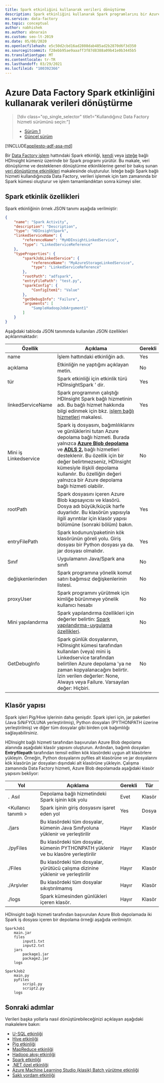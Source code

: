```yaml
---
title: Spark etkinliğini kullanarak verileri dönüştürme
description: Spark etkinliğini kullanarak Spark programlarını bir Azure Data Factory işlem hattından çalıştırarak verileri dönüştürmeyi öğrenin.
ms.service: data-factory
ms.topic: conceptual
author: nabhishek
ms.author: abnarain
ms.custom: seo-lt-2019
ms.date: 05/08/2020
ms.openlocfilehash: e5c50d2cbd16ad2808dab485ad2b2870d6f3d350
ms.sourcegitcommit: f28ebb95ae9aaaff3f87d8388a09b41e0b3445b5
ms.translationtype: MT
ms.contentlocale: tr-TR
ms.lasthandoff: 03/29/2021
ms.locfileid: "100392366"
---
```

# <a name="transform-data-using-spark-activity-in-azure-data-factory"></a>Azure Data Factory Spark etkinliğini kullanarak verileri dönüştürme
> [!div class="op_single_selector" title1="Kullandığınız Data Factory hizmeti sürümünü seçin:"]
> * [Sürüm 1](v1/data-factory-spark.md)
> * [Güncel sürüm](transform-data-using-spark.md)

[!INCLUDE[appliesto-adf-asa-md](includes/appliesto-adf-asa-md.md)]

Bir [Data Factory işlem](concepts-pipelines-activities.md) hattındaki Spark etkinliği, [kendi](compute-linked-services.md#azure-hdinsight-linked-service) veya [isteğe](compute-linked-services.md#azure-hdinsight-on-demand-linked-service)  bağlı HDInsight kümeniz üzerinde bir Spark programı yürütür. Bu makale, veri dönüştürme ve desteklenen dönüştürme etkinliklerine genel bir bakış sunan [veri dönüştürme etkinlikleri](transform-data.md) makalesinde oluşturulur. İsteğe bağlı Spark bağlı hizmeti kullandığınızda Data Factory, verileri işlemek için tam zamanında bir Spark kümesi oluşturur ve işlem tamamlandıktan sonra kümeyi siler. 


## <a name="spark-activity-properties"></a>Spark etkinlik özellikleri
Spark etkinliğinin örnek JSON tanımı aşağıda verilmiştir:    

```json
{
    "name": "Spark Activity",
    "description": "Description",
    "type": "HDInsightSpark",
    "linkedServiceName": {
        "referenceName": "MyHDInsightLinkedService",
        "type": "LinkedServiceReference"
    },
    "typeProperties": {
        "sparkJobLinkedService": {
            "referenceName": "MyAzureStorageLinkedService",
            "type": "LinkedServiceReference"
        },
        "rootPath": "adfspark",
        "entryFilePath": "test.py",
        "sparkConfig": {
            "ConfigItem1": "Value"
        },
        "getDebugInfo": "Failure",
        "arguments": [
            "SampleHadoopJobArgument1"
        ]
    }
}
```

Aşağıdaki tabloda JSON tanımında kullanılan JSON özellikleri açıklanmaktadır:

| Özellik              | Açıklama                              | Gerekli |
| --------------------- | ---------------------------------------- | -------- |
| name                  | İşlem hattındaki etkinliğin adı.    | Yes      |
| açıklama           | Etkinliğin ne yaptığını açıklayan metin.  | No       |
| tür                  | Spark etkinliği için etkinlik türü HDInsightSpark ' dir. | Yes      |
| linkedServiceName     | Spark programının çalıştığı HDInsight Spark bağlı hizmetinin adı. Bu bağlı hizmet hakkında bilgi edinmek için bkz. [işlem bağlı hizmetleri](compute-linked-services.md) makalesi. | Yes      |
| Mini iş Linkedservice | Spark iş dosyasını, bağımlılıklarını ve günlüklerini tutan Azure depolama bağlı hizmeti. Burada yalnızca **[Azure Blob depolama](./connector-azure-blob-storage.md)** ve **[ADLS 2.](./connector-azure-data-lake-storage.md)** bağlı hizmetleri desteklenir. Bu özellik için bir değer belirtmezseniz, HDInsight kümesiyle ilişkili depolama kullanılır. Bu özelliğin değeri yalnızca bir Azure depolama bağlı hizmeti olabilir. | No       |
| rootPath              | Spark dosyasını içeren Azure Blob kapsayıcısı ve klasörü. Dosya adı büyük/küçük harfe duyarlıdır. Bu klasörün yapısıyla ilgili ayrıntılar için klasör yapısı bölümüne (sonraki bölüm) bakın. | Yes      |
| entryFilePath         | Spark kodunun/paketinin kök klasörünün göreli yolu. Giriş dosyası bir Python dosyası ya da. jar dosyası olmalıdır. | Yes      |
| Sınıf             | Uygulamanın Java/Spark ana sınıfı      | No       |
| değişkenlerinden             | Spark programına yönelik komut satırı bağımsız değişkenlerinin listesi. | No       |
| proxyUser             | Spark programını yürütmek için kimliğe bürünmeye yönelik kullanıcı hesabı | No       |
| Mini yapılandırma           | Spark yapılandırma özellikleri için değerler belirtin: [Spark yapılandırma-uygulama özellikleri](https://spark.apache.org/docs/latest/configuration.html#available-properties). | No       |
| GetDebugInfo          | Spark günlük dosyalarının, HDInsight kümesi tarafından kullanılan (veya) mini iş Linkedservice tarafından belirtilen Azure depolama 'ya ne zaman kopyalanacağını belirtir. İzin verilen değerler: None, Always veya Failure. Varsayılan değer: Hiçbiri. | No       |

## <a name="folder-structure"></a>Klasör yapısı
Spark işleri Pig/Hive işlerinin daha genişdir. Spark işleri için, jar paketleri (Java SıNıFYOLUNA yerleştirilmiş), Python dosyaları (PYTHONPATH üzerine yerleştirilmiş) ve diğer tüm dosyalar gibi birden çok bağımlılığı sağlayabilirsiniz.

HDInsight bağlı hizmeti tarafından başvurulan Azure Blob depolama alanında aşağıdaki klasör yapısını oluşturun. Ardından, bağımlı dosyaları **Entryfilepath** tarafından temsil edilen kök klasördeki uygun alt klasörlere yükleyin. Örneğin, Python dosyalarını pyfiles alt klasörüne ve jar dosyalarını kök klasörün jar dosyaları dışındaki alt klasörüne yükleyin. Çalışma zamanında Data Factory hizmeti, Azure Blob depolamada aşağıdaki klasör yapısını bekliyor:     

| Yol                  | Açıklama                              | Gerekli | Tür   |
| --------------------- | ---------------------------------------- | -------- | ------ |
| `.` Asıl            | Depolama bağlı hizmetindeki Spark işinin kök yolu | Evet      | Klasör |
| &lt;Kullanıcı tanımlı &gt; | Spark işinin giriş dosyasını işaret eden yol | Yes      | Dosya   |
| ./jars                | Bu klasördeki tüm dosyalar, kümenin Java Sınıfyoluna yüklenir ve yerleştirilir | Hayır       | Klasör |
| ./pyFiles             | Bu klasördeki tüm dosyalar, kümenin PYTHONPATH yüklenir ve bu klasöre yerleştirilir | Hayır       | Klasör |
| ./Files               | Bu klasördeki tüm dosyalar, yürütücü çalışma dizinine yüklenir ve yerleştirilir | Hayır       | Klasör |
| ./Arşivler            | Bu klasördeki tüm dosyalar sıkıştırılmamış | Hayır       | Klasör |
| ./logs                | Spark kümesinden günlükleri içeren klasör. | Hayır       | Klasör |

HDInsight bağlı hizmeti tarafından başvurulan Azure Blob depolamada iki Spark iş dosyası içeren bir depolama örneği aşağıda verilmiştir.

```
SparkJob1
    main.jar
    files
        input1.txt
        input2.txt
    jars
        package1.jar
        package2.jar
    logs

SparkJob2
    main.py
    pyFiles
        scrip1.py
        script2.py
    logs
```
## <a name="next-steps"></a>Sonraki adımlar
Verileri başka yollarla nasıl dönüştürebileceğinizi açıklayan aşağıdaki makalelere bakın: 

* [U-SQL etkinliği](transform-data-using-data-lake-analytics.md)
* [Hive etkinliği](transform-data-using-hadoop-hive.md)
* [Pig etkinliği](transform-data-using-hadoop-pig.md)
* [MapReduce etkinliği](transform-data-using-hadoop-map-reduce.md)
* [Hadoop akışı etkinliği](transform-data-using-hadoop-streaming.md)
* [Spark etkinliği](transform-data-using-spark.md)
* [.NET özel etkinliği](transform-data-using-dotnet-custom-activity.md)
* [Azure Machine Learning Studio (klasik) Batch yürütme etkinliği](transform-data-using-machine-learning.md)
* [Saklı yordam etkinliği](transform-data-using-stored-procedure.md)
